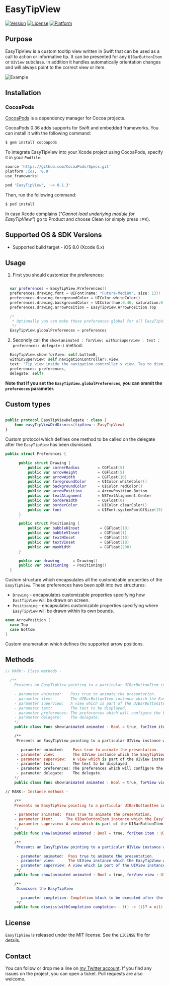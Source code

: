 # EasyTipView

[![Version](https://img.shields.io/cocoapods/v/EasyTipView.svg?style=flat)](http://cocoapods.org/pods/EasyTipView)
[![License](https://img.shields.io/cocoapods/l/EasyTipView.svg?style=flat)](http://cocoapods.org/pods/EasyTipView)
[![Platform](https://img.shields.io/cocoapods/p/EasyTipView.svg?style=flat)](http://cocoapods.org/pods/EasyTipView)

Purpose
--------------

EasyTipView is a custom tooltip view written in Swift that can be used as a call to action or informative tip. It can be presented for
any ``UIBarButtonItem`` or ``UIView`` subclass. In addition it handles automatically orientation changes and will always point to the correct view or item.

![Example](/../master/images/preview.gif)

Installation
--------------

### CocoaPods

[CocoaPods](http://cocoapods.org) is a dependency manager for Cocoa projects.

CocoaPods 0.36 adds supports for Swift and embedded frameworks. You can install it with the following command:

```bash
$ gem install cocoapods
```

To integrate EasyTipView into your Xcode project using CocoaPods, specify it in your `Podfile`:

```ruby
source 'https://github.com/CocoaPods/Specs.git'
platform :ios, '8.0'
use_frameworks!

pod 'EasyTipView', '~> 0.1.3'
```

Then, run the following command:

```bash
$ pod install
```

In case Xcode complains (<i>"Cannot load underlying module for EasyTipView"</i>) go to Product and choose Clean (or simply press <kbd>⇧</kbd><kbd>⌘</kbd><kbd>K</kbd>).

Supported OS & SDK Versions
-----------------------------

* Supported build target - iOS 8.0 (Xcode 6.x)

Usage
--------------

1) First you should customize the preferences:
```swift

  var preferences = EasyTipView.Preferences()
  preferences.drawing.font = UIFont(name: "Futura-Medium", size: 13)!
  preferences.drawing.foregroundColor = UIColor.whiteColor()
  preferences.drawing.backgroundColor = UIColor(hue:0.46, saturation:0.99, brightness:0.6, alpha:1)
  preferences.drawing.arrowPosition = EasyTipView.ArrowPosition.Top

  /*
   * Optionally you can make these preferences global for all EasyTipViews
   */
  EasyTipView.globalPreferences = preferences

```

2) Secondly call the ``show(animated : forView: withinSuperview : text : preferences: delegate:)`` method:
```swift
  EasyTipView.show(forView: self.buttonB,
  withinSuperview: self.navigationController?.view,
  text: "Tip view inside the navigation controller's view. Tap to dismiss!",
  preferences: preferences,
  delegate: self)
```

**Note that if you set the ```EasyTipView.globalPreferences```, you can ommit the ```preferences``` parameter.**

Custom types
--------------

```swift

public protocol EasyTipViewDelegate : class {
    func easyTipViewDidDismiss(tipView : EasyTipView)
}

```

Custom protocol which defines one method to be called on the delegate after the ``EasyTipView`` has been dismissed.

```swift
public struct Preferences {

      public struct Drawing {
          public var cornerRadius        = CGFloat(5)
          public var arrowHeight         = CGFloat(5)
          public var arrowWidth          = CGFloat(10)
          public var foregroundColor     = UIColor.whiteColor()
          public var backgroundColor     = UIColor.redColor()
          public var arrowPosition       = ArrowPosition.Bottom
          public var textAlignment       = NSTextAlignment.Center
          public var borderWidth         = CGFloat(0)
          public var borderColor         = UIColor.clearColor()
          public var font                = UIFont.systemFontOfSize(15)
      }

      public struct Positioning {
          public var bubbleHInset         = CGFloat(10)
          public var bubbleVInset         = CGFloat(1)
          public var textHInset           = CGFloat(10)
          public var textVInset           = CGFloat(10)
          public var maxWidth             = CGFloat(200)
      }

      public var drawing      = Drawing()
      public var positioning  = Positioning()
  }
```
Custom structure which encapsulates all the customizable properties of the ``EasyTipView``. These preferences have been split into two structures:
* ```Drawing``` - encapsulates customizable properties specifying how ```EastTipView``` will be drawn on screen.
* ```Positioning``` - encapsulates customizable properties specifying where ```EasyTipView``` will be drawn within its own bounds.

```swift
enum ArrowPosition {
  case Top
  case Bottom
}
```
Custom enumeration which defines the supported arrow positions.

Methods
--------------

```swift
// MARK:- Class methods -

  /**
    Presents an EasyTipView pointing to a particular UIBarButtonItem instance within the specified superview

    - parameter animated:    Pass true to animate the presentation.
    - parameter item:        The UIBarButtonItem instance which the EasyTipView will be pointing to.
    - parameter superview:   A view which is part of the UIBarButtonItem instances superview hierarchy. Ignore this parameter in order to display the EasyTipView within the main window.
    - parameter text:        The text to be displayed.
    - parameter preferences: The preferences which will configure the EasyTipView.
    - parameter delegate:    The delegate.
    */
    public class func show(animated animated : Bool = true, forItem item : UIBarButtonItem, withinSuperview superview : UIView? = nil, text : String, preferences: Preferences = EasyTipView.globalPreferences, delegate : EasyTipViewDelegate? = nil)

    /**
     Presents an EasyTipView pointing to a particular UIView instance within the specified superview

     - parameter animated:    Pass true to animate the presentation.
     - parameter view:        The UIView instance which the EasyTipView will be pointing to.
     - parameter superview:   A view which is part of the UIView instances superview hierarchy. Ignore this parameter in order to display the EasyTipView within the main window.
     - parameter text:        The text to be displayed.
     - parameter preferences: The preferences which will configure the EasyTipView.
     - parameter delegate:    The delegate.
    */
    public class func show(animated animated : Bool = true, forView view : UIView, withinSuperview superview : UIView? = nil, text :  String, preferences: Preferences = EasyTipView.globalPreferences, delegate : EasyTipViewDelegate? = nil)

// MARK:- Instance methods -

    /**
    Presents an EasyTipView pointing to a particular UIBarButtonItem instance within the specified superview

    - parameter animated:  Pass true to animate the presentation.
    - parameter item:      The UIBarButtonItem instance which the EasyTipView will be pointing to.
    - parameter superview: A view which is part of the UIBarButtonItem instances superview hierarchy. Ignore this parameter in order to display the EasyTipView within the main window.
    */
    public func show(animated animated : Bool = true, forItem item : UIBarButtonItem, withinSuperView superview : UIView? = nil)

    /**
     Presents an EasyTipView pointing to a particular UIView instance within the specified superview

     - parameter animated:  Pass true to animate the presentation.
     - parameter view:      The UIView instance which the EasyTipView will be pointing to.
     - parameter superview: A view which is part of the UIView instances superview hierarchy. Ignore this parameter in order to display the EasyTipView within the main window.
     */
    public func show(animated animated : Bool = true, forView view : UIView, withinSuperview superview : UIView? = nil)

    /**
     Dismisses the EasyTipView

     - parameter completion: Completion block to be executed after the EasyTipView is dismissed.
     */
    public func dismiss(withCompletion completion : (() -> ())? = nil)
```

License
--------------

```EasyTipView``` is released under the MIT license. See the ```LICENSE``` file for details.

Contact
--------------

You can follow or drop me a line on [my Twitter account](https://twitter.com/teodorpatras). If you find any issues on the project, you can open a ticket. Pull requests are also welcome.
